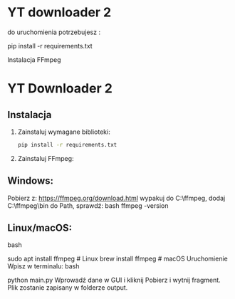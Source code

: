 # YT downloader 2

do uruchomienia potrzebujesz :

pip install -r requirements.txt

Instalacja FFmpeg
# YT Downloader 2

## Instalacja

1. Zainstaluj wymagane biblioteki:
   ```bash
   pip install -r requirements.txt

2. Zainstaluj FFmpeg:

## Windows:
Pobierz z:
https://ffmpeg.org/download.html
wypakuj do C:\ffmpeg, dodaj C:\ffmpeg\bin do Path, sprawdź:
bash
ffmpeg -version

## Linux/macOS:

bash

sudo apt install ffmpeg        # Linux
brew install ffmpeg            # macOS
Uruchomienie
Wpisz w terminalu:
bash

python main.py
Wprowadź dane w GUI i kliknij Pobierz i wytnij fragment.
Plik zostanie zapisany w folderze output.